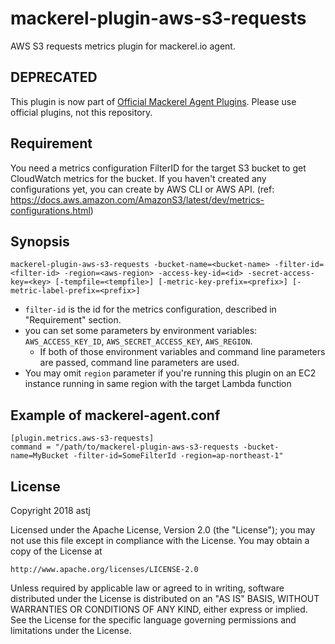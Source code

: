 mackerel-plugin-aws-s3-requests
=================================

AWS S3 requests metrics plugin for mackerel.io agent.

## DEPRECATED

This plugin is now part of [Official Mackerel Agent Plugins](https://github.com/mackerelio/mackerel-agent-plugins/tree/master/mackerel-plugin-aws-s3-requests).
Please use official plugins, not this repository.

## Requirement

You need a metrics configuration FilterID for the target S3 bucket to get CloudWatch metrics for the bucket. If you haven't created any configurations yet, you can create by AWS CLI or AWS API. (ref: https://docs.aws.amazon.com/AmazonS3/latest/dev/metrics-configurations.html)

## Synopsis

```shell
mackerel-plugin-aws-s3-requests -bucket-name=<bucket-name> -filter-id=<filter-id> -region=<aws-region> -access-key-id=<id> -secret-access-key=<key> [-tempfile=<tempfile>] [-metric-key-prefix=<prefix>] [-metric-label-prefix=<prefix>]
```
* `filter-id` is the id for the metrics configuration, described in "Requirement" section.
* you can set some parameters by environment variables: `AWS_ACCESS_KEY_ID`, `AWS_SECRET_ACCESS_KEY`, `AWS_REGION`.
  * If both of those environment variables and command line parameters are passed, command line parameters are used.
* You may omit `region` parameter if you're running this plugin on an EC2 instance running in same region with the target Lambda function

## Example of mackerel-agent.conf

```
[plugin.metrics.aws-s3-requests]
command = "/path/to/mackerel-plugin-aws-s3-requests -bucket-name=MyBucket -filter-id=SomeFilterId -region=ap-northeast-1"
```

## License

Copyright 2018 astj

Licensed under the Apache License, Version 2.0 (the "License"); you may not use this file except in compliance with the License. You may obtain a copy of the License at

    http://www.apache.org/licenses/LICENSE-2.0

Unless required by applicable law or agreed to in writing, software distributed under the License is distributed on an "AS IS" BASIS, WITHOUT WARRANTIES OR CONDITIONS OF ANY KIND, either express or implied. See the License for the specific language governing permissions and limitations under the License.

